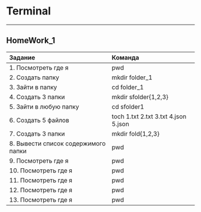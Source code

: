 # Terminal
_____
## HomeWork_1
 
| Задание | Команда |
|:----------|:----------|
| 1. Посмотреть где я    | pwd   | 
| 2. Создать папку   | mkdir folder_1   |
| 3. Зайти в папку    | cd folder_1   |
| 4. Создать 3 папки    | mkdir sfolder{1,2,3}   | 
| 5. Зайти в любую папку   | cd sfolder1   |
| 6. Создать 5 файлов    | toch 1.txt 2.txt 3.txt 4.json 5.json   |
| 7. Создать 3 папки   | mkdir fold{1,2,3}   |
| 8. Вывести список содержимого папки    | pwd   |
| 9. Посмотреть где я    | pwd   |
| 10. Посмотреть где я    | pwd   |
| 11. Посмотреть где я    | pwd   |
| 12. Посмотреть где я    | pwd   |
| 13. Посмотреть где я    | pwd   |

